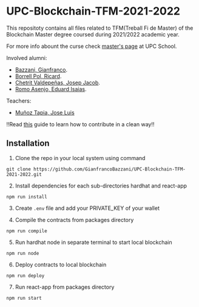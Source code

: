 # UPC-Blockchain-TFM-2021-2022
This repositoty contains all files related to TFM(Treball Fi de Master) of the Blockchain Master degree coursed during 2021/2022 academic year. 

For more info abount the curse check [master's page](https://www.talent.upc.edu/esp/estudis/formacio/curs/207700/master-tecnologias-blockchain/) at UPC School.

Involved alumni:
- [Bazzani, Gianfranco](https://www.linkedin.com/in/gianfranco-bazzani-98b6b868/).
- [Borrell Pol, Ricard](https://www.linkedin.com/in/ricard-borrell-8b303165/).
- [Chetrit Valdepeñas, Josep Jacob](https://www.linkedin.com/in/josep-chetrit-1751621ab/).
- [Romo Asenjo, Eduard Isaias](https://www.linkedin.com/in/eduard-isaias-romo-asenjo-50738513a/).

Teachers:
- [Muñoz Tapia, Jose Luis](https://futur.upc.edu/JoseLuisMunozTapia)


!!Read [this](https://github.com/MarcDiethelm/contributing/blob/master/README.md) guide to learn how to contribute in a clean way!!

## Installation

1. Clone the repo in your local system using command
```
git clone https://github.com/GianfrancoBazzani/UPC-Blockchain-TFM-2021-2022.git
```
2. Install dependencies for each sub-directories hardhat and react-app

```
npm run install
```
3. Create `.env` file and add your PRIVATE_KEY of your wallet

4. Compile the contracts from packages directory
```
npm run compile
```
5. Run hardhat node in separate terminal to start local blockchain
```
npm run node
```
6. Deploy contracts to local blockchain
```
npm run deploy
```
7. Run react-app from packages directory
```
npm run start
```



